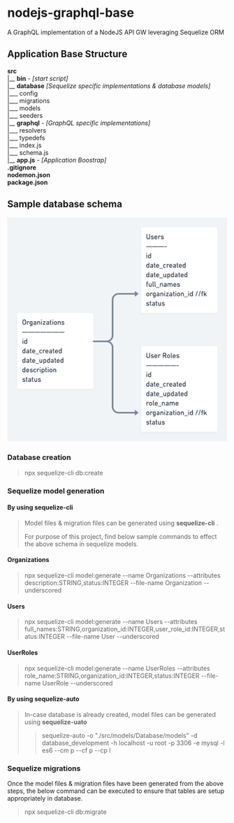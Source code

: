 # nodejs-graphql-base
A GraphQL implementation of a NodeJS API GW leveraging Sequelize ORM

## Application Base Structure
 **src** <br>
|__ **bin** - _[start script]_<br> 
|__ **database** _[Sequelize specific implementations & database models]_<br>
|___ config<br>
|___ migrations<br>
|___ models<br>
|___ seeders<br>
|__ **graphql** - _[GraphQL specific implementations]_<br>
|___ resolvers<br>
|___ typedefs<br>
|___ index.js<br>
|___ schema.js<br>
|__ **app.js** - _[Application Boostrap]_ <br>
**.gitignore**<br>
**nodemon.json**<br>
**package.json**<br>

## Sample database schema
![img.png](img.png)
### Database creation
>  npx sequelize-cli db:create
### Sequelize model generation
#### By using **sequelize-cli**

> Model files & migration files can be generated using **sequelize-cli** .
> 
> For purpose of this project, find below sample commands to effect the above schema in sequelize models.

#### Organizations

> npx sequelize-cli model:generate --name Organizations --attributes description:STRING,status:INTEGER --file-name Organization --underscored

#### Users

> npx sequelize-cli model:generate --name Users --attributes full_names:STRING,organization_id:INTEGER,user_role_id:INTEGER,status:INTEGER --file-name User --underscored

#### UserRoles

> npx sequelize-cli model:generate --name UserRoles --attributes role_name:STRING,organization_id:INTEGER,status:INTEGER --file-name UserRole --underscored 

#### By using **sequelize-auto**

> In-case database is already created, model files can be generated using **sequelize-uato**
> > sequelize-auto -o "./src/models/Database/models" -d database_development -h localhost -u root -p 3306 -e mysql -l es6 --cm p --cf p --cp l

### Sequelize migrations

Once the model files & migration files have been generated from the above steps, the below command can be executed to ensure that tables are setup appropriately in database.

> npx sequelize-cli db:migrate